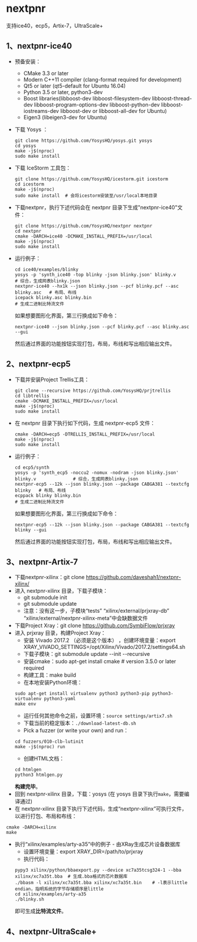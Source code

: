 # nextpnr
支持ice40，ecp5，Artix-7，UltraScale+

## 1、nextpnr-ice40
* 预备安装：
  - CMake 3.3 or later
  - Modern C++11 compiler (clang-format required for development)
  - Qt5 or later (qt5-default for Ubuntu 16.04)
  - Python 3.5 or later, python3-dev
  - Boost libraries(libboost-dev libboost-filesystem-dev libboost-thread-dev libboost-program-options-dev libboost-python-dev libboost-iostreams-dev libboost-dev or libboost-all-dev for Ubuntu)
  - Eigen3 (libeigen3-dev for Ubuntu)
  
* 下载 Yosys ：
  ```
  git clone https://github.com/YosysHQ/yosys.git yosys
  cd yosys
  make -j$(nproc)
  sudo make install
  ```  
* 下载 IceStorm 工具包：
  ```
  git clone https://github.com/YosysHQ/icestorm.git icestorm
  cd icestorm
  make -j$(nproc)
  sudo make install  # 会将icestorm安装至/usr/local本地目录
  ```
* 下载nextpnr，执行下述代码会在 nextpnr 目录下生成"nextpnr-ice40"文件：
  ```
  git clone https://github.com/YosysHQ/nextpnr nextpnr
  cd nextpnr
  cmake -DARCH=ice40 -DCMAKE_INSTALL_PREFIX=/usr/local
  make -j$(nproc)
  sudo make install
  ```
* 运行例子：
  ```
  cd ice40/examples/blinky
  yosys -p 'synth_ice40 -top blinky -json blinky.json' blinky.v               # 综合，生成网表blinky.json
  nextpnr-ice40 --hx1k --json blinky.json --pcf blinky.pcf --asc blinky.asc   # 布局、布线
  icepack blinky.asc blinky.bin                                               # 生成二进制比特流文件
  ```
  如果想要图形化界面，第三行换成如下命令：
  ```
  nextpnr-ice40 --json blinky.json --pcf blinky.pcf --asc blinky.asc --gui
  ```
  然后通过界面的功能按钮实现打包，布局，布线和写出相应输出文件。
  
## 2、nextpnr-ecp5
* 下载并安装Project Trellis工具：
  ```
  git clone --recursive https://github.com/YosysHQ/prjtrellis
  cd libtrellis
  cmake -DCMAKE_INSTALL_PREFIX=/usr/local
  make -j$(nproc)
  sudo make install
  ```
* 在 nextpnr 目录下执行如下代码，生成 nextpnr-ecp5 文件：
   ```
   cmake -DARCH=ecp5 -DTRELLIS_INSTALL_PREFIX=/usr/local
   make -j$(nproc)
   sudo make install
   ```
* 运行例子：
  ```
  cd ecp5/synth
  yosys -p 'synth_ecp5 -noccu2 -nomux -nodram -json blinky.json' blinky.v              # 综合，生成网表blinky.json
  nextpnr-ecp5 --12k --json blinky.json --package CABGA381 --textcfg blinky   # 布局、布线
  ecppack blinky blinky.bin                                               # 生成二进制比特流文件
  ```
  如果想要图形化界面，第三行换成如下命令：
  ```
  nextpnr-ecp5 --12k --json blinky.json --package CABGA381 --textcfg blinky --gui
  ```
  然后通过界面的功能按钮实现打包，布局，布线和写出相应输出文件。
  


## 3、nextpnr-Artix-7
* 下载nextpnr-xilinx：git clone https://github.com/daveshah1/nextpnr-xilinx/
* 进入 nextpnr-xilinx 目录，下载子模块：
  - git submodule init 
  - git submodule update
  - 注意：没有这一步，子模块“tests” “xilinx/external/prjxray-db” “xilinx/external/nextpnr-xilinx-meta”中会缺数据文件
* 下载Project Xray：git clone https://github.com/SymbiFlow/prjxray
* 进入 prjxray 目录，构建Project Xray：
  - 安装 Vivado 2017.2 （必须是这个版本） ，创建环境变量：export XRAY_VIVADO_SETTINGS=/opt/Xilinx/Vivado/2017.2/settings64.sh
  - 下载子模块：git submodule update --init --recursive
  - 安装cmake：sudo apt-get install cmake # version 3.5.0 or later required
  - 构建工具：make build
  - 在本地安装Python环境：
  ```
  sudo apt-get install virtualenv python3 python3-pip python3-virtualenv python3-yaml
  make env
  ```
  - 运行任何其他命令之前，设置环境：`source settings/artix7.sh`
  - 下载当前的稳定版本：`./download-latest-db.sh`
  - Pick a fuzzer (or write your own) and run：
  ```
  cd fuzzers/010-clb-lutinit
  make -j$(nproc) run
  ```
  - 创建HTML文档：
  ```
  cd htmlgen
  python3 htmlgen.py
  ```
  **构建完毕**。
* 回到 nextpnr-xilinx 目录，下载：yosys (在 yosys 目录下执行`make`，需要编译通过)
* 在 nextpnr-xilinx 目录下执行下述代码，生成“nextpnr-xilinx”可执行文件，以进行打包、布局和布线：
```
cmake -DARCH=xilinx
make
```
* 执行“xilinx/examples/arty-a35”中的例子 - 由XRay生成芯片设备数据库
  - 设置环境变量：export XRAY_DIR=/path/to/prjxray
  - 执行代码：
  ```
  pypy3 xilinx/python/bbaexport.py --device xc7a35tcsg324-1 --bba xilinx/xc7a35t.bba  # 生成.bba格式的芯片数据库
  ./bbasm -l xilinx/xc7a35t.bba xilinx/xc7a35t.bin    # -l表示little endian，指明系统的字节存储顺序是little
  cd xilinx/examples/arty-a35
  ./blinky.sh
  ```
  即可生成**比特流文件**。
  




  
  
  
## 4、nextpnr-UltraScale+


